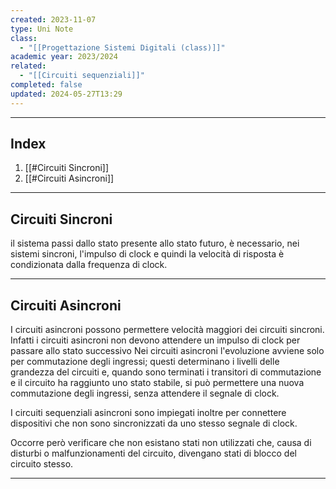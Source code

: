 ```yaml
---
created: 2023-11-07
type: Uni Note
class:
  - "[[Progettazione Sistemi Digitali (class)]]"
academic year: 2023/2024
related:
  - "[[Circuiti sequenziali]]"
completed: false
updated: 2024-05-27T13:29
---
```

---
## Index
1. [[#Circuiti Sincroni]]
2. [[#Circuiti Asincroni]]

---
## Circuiti Sincroni
 il sistema passi dallo stato presente allo stato futuro, è necessario, nei sistemi sincroni, l'impulso di clock e quindi la velocità di risposta è condizionata dalla frequenza di clock.


---
## Circuiti Asincroni
I circuiti asincroni possono permettere velocità maggiori dei circuiti sincroni. 
Infatti i circuiti asincroni non devono attendere un impulso di clock per passare allo stato successivo
Nei circuiti asincroni l'evoluzione avviene solo per commutazione degli ingressi; questi determinano i livelli delle grandezza del circuiti e, quando sono terminati i transitori di commutazione e il circuito ha raggiunto uno stato stabile, si può permettere una nuova commutazione degli ingressi, senza attendere il segnale di clock.

I circuiti sequenziali asincroni sono impiegati inoltre per connettere dispositivi che non sono sincronizzati da uno stesso segnale di clock.

Occorre però verificare che non esistano stati non utilizzati che, causa di disturbi o malfunzionamenti del circuito, divengano stati di blocco del circuito stesso.

---